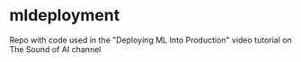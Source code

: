 # mldeployment
Repo with code used in the "Deploying ML Into Production" video tutorial on The Sound of AI channel 
